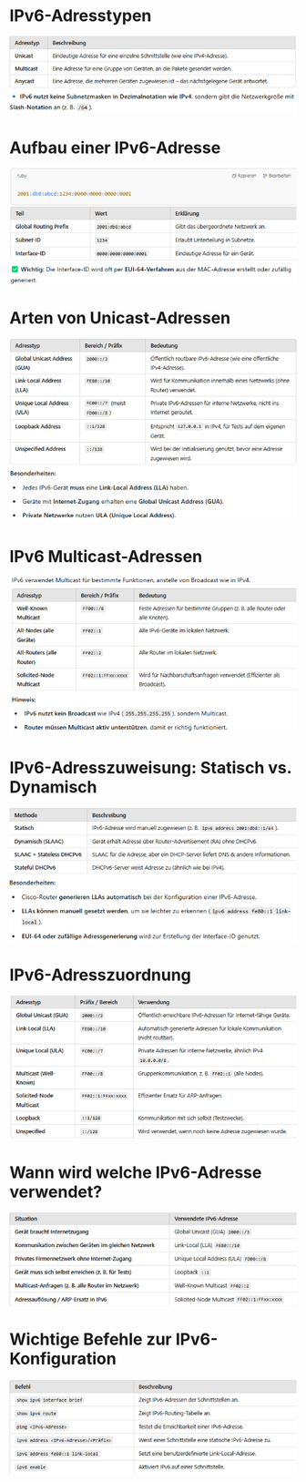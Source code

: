 # IPv6-Adresstypen
![](Anhang/Pasted%20image%2020250221103734.png)
# Aufbau einer IPv6-Adresse
![](Anhang/Pasted%20image%2020250221105613.png)

# Arten von Unicast-Adressen
![](Anhang/Pasted%20image%2020250221103817.png)

# IPv6 Multicast-Adressen
![](Anhang/Pasted%20image%2020250221103839.png)

# IPv6-Adresszuweisung: Statisch vs. Dynamisch
![](Anhang/Pasted%20image%2020250221103911.png)

# IPv6-Adresszuordnung
![](Anhang/Pasted%20image%2020250221103934.png)

# Wann wird welche IPv6-Adresse verwendet?
![](Anhang/Pasted%20image%2020250221104000.png)

# Wichtige Befehle zur IPv6-Konfiguration
![](Anhang/Pasted%20image%2020250221104048.png)

